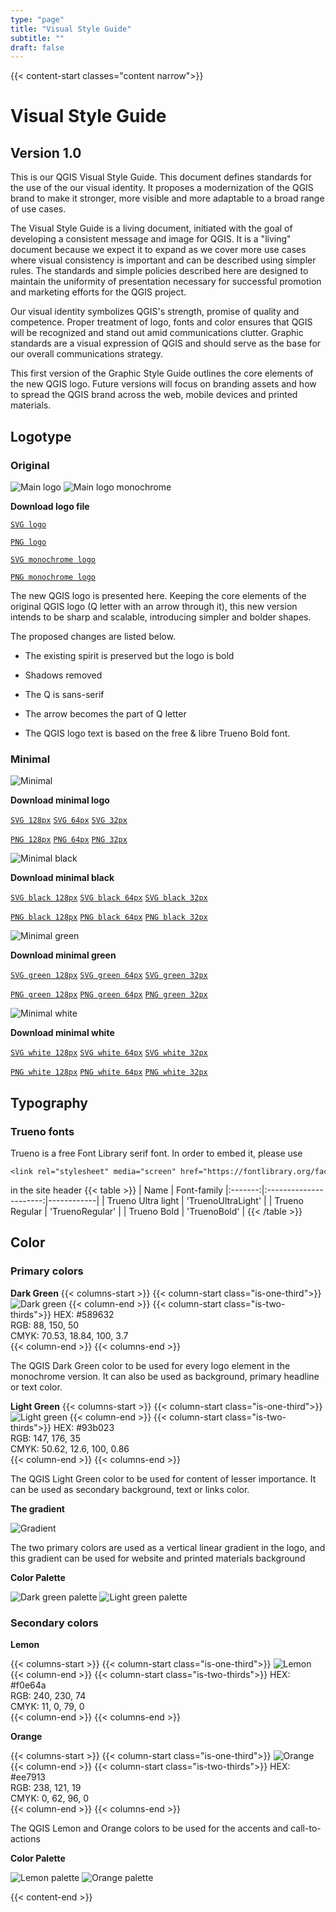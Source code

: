 ```yaml
---
type: "page"
title: "Visual Style Guide"
subtitle: ""
draft: false
---
```


{{< content-start classes="content narrow">}}

# Visual Style Guide

## Version 1.0

This is our QGIS Visual Style Guide. This document defines standards for the use of the our visual identity. It proposes a modernization of the QGIS brand to make it stronger, more visible and more adaptable to a broad range of use cases.

The Visual Style Guide is a living document, initiated with the goal of developing a consistent message and image for QGIS. It is a "living" document because we expect it to expand as we cover more use cases where visual consistency is important and can be described using simpler rules. The standards and simple policies described here are designed to maintain the uniformity of presentation necessary for successful promotion and marketing efforts for the QGIS project.

Our visual identity symbolizes QGIS's strength, promise of quality and competence. Proper treatment of logo, fonts and color ensures that QGIS will be recognized and stand out amid communications clutter. Graphic standards are a visual expression of QGIS and should serve as the base for our overall communications strategy.

This first version of the Graphic Style Guide outlines the core elements of the new QGIS logo. Future versions will focus on branding assets and how to spread the QGIS brand across the web, mobile devices and printed materials.

## Logotype 

### Original

![Main logo](visual/main_logo.png) ![Main logo monochrome](visual/main_logo_monochrome.png)

**Download logo file**

[`SVG logo`](visual/qgis-logo.svg)

[`PNG logo`](visual/qgis-logo.png)

[`SVG monochrome logo`](visual/qgis-logo-monochrome.svg)

[`PNG monochrome logo`](visual/qgis-logo-monochrome.png)

The new QGIS logo is presented here. Keeping the core elements of the original QGIS logo (Q letter with an arrow through it), this new version intends to be sharp and scalable, introducing simpler and bolder shapes.

The proposed changes are listed below.

-   The existing spirit is preserved but the logo is bold

-   Shadows removed

-   The Q is sans-serif

-   The arrow becomes the part of Q letter

-   The QGIS logo text is based on the free & libre Trueno Bold font.

### Minimal

![Minimal](visual/minimal.png)

**Download minimal logo**

[`SVG 128px`](visual/qgis-icon128.svg) [`SVG 64px`](visual/qgis-icon64.svg) [`SVG 32px`](visual/qgis-icon32.svg)

[`PNG 128px`](visual/qgis-icon128.png) [`PNG 64px`](visual/qgis-icon64.png) [`PNG 32px`](visual/qgis-icon32.png)

![Minimal black](visual/minimal_black.png)

**Download minimal black**

[`SVG black 128px`](visual/qgis-icon-black128.svg) [`SVG black 64px`](visual/qgis-icon-black64.svg) [`SVG black 32px`](visual/qgis-icon-black32.svg)

[`PNG black 128px`](visual/qgis-icon-black128.png) [`PNG black 64px`](visual/qgis-icon-black64.png) [`PNG black 32px`](visual/qgis-icon-black32.png)

![Minimal green](visual/minimal_green.png)

**Download minimal green**

[`SVG green 128px`](visual/qgis-icon-green128.svg) [`SVG green 64px`](visual/qgis-icon-green64.svg) [`SVG green 32px`](visual/qgis-icon-green32.svg)

[`PNG green 128px`](visual/qgis-icon-green128.png) [`PNG green 64px`](visual/qgis-icon-green64.png) [`PNG green 32px`](visual/qgis-icon-green32.png)

![Minimal white](visual/minimal_white.png)

**Download minimal white**

[`SVG white 128px`](visual/qgis-icon-white128.svg) [`SVG white 64px`](visual/qgis-icon-white64.svg) [`SVG white 32px`](visual/qgis-icon-white32.svg)

[`PNG white 128px`](visual/qgis-icon-white128.png) [`PNG white 64px`](visual/qgis-icon-white64.png) [`PNG white 32px`](visual/qgis-icon-white32.png)

## Typography

### Trueno fonts

Trueno is a free Font Library serif font. In order to embed it, please use 
```
<link rel="stylesheet" media="screen" href="https://fontlibrary.org/face/trueno" type="text/css"/>
```
in the site header
{{< table  >}}
| Name | Font-family
|:-------:|:----------------------:|------------|
| Trueno Ultra light     |  'TruenoUltraLight'   |
| Trueno Regular     | 'TruenoRegular'  |
| Trueno Bold    | 'TruenoBold'   | 
{{< /table >}}

##  Color

### Primary colors

**Dark Green**
{{< columns-start >}}
{{< column-start class="is-one-third">}}
![Dark green](visual/dark_green.png)
{{< column-end >}}
{{< column-start class="is-two-thirds">}}
HEX: #589632  
RGB: 88, 150, 50  
CMYK: 70.53, 18.84, 100, 3.7  
{{< column-end >}}
{{< columns-end >}}

The QGIS Dark Green color to be used for every logo element in the monochrome version. It can also be used as background, primary headline or text color.

**Light Green**
{{< columns-start >}}
{{< column-start class="is-one-third">}}
![Light green](visual/light_green.png)
{{< column-end >}}
{{< column-start class="is-two-thirds">}}
HEX: #93b023  
RGB: 147, 176, 35  
CMYK: 50.62, 12.6, 100, 0.86  
{{< column-end >}}
{{< columns-end >}}

The QGIS Light Green color to be used for content of lesser importance. It can be used as secondary background, text or links color.

**The gradient**

![Gradient](visual/gradient.png)

The two primary colors are used as a vertical linear gradient in the logo, and this gradient can be used for website and printed materials background

**Color Palette**

![Dark green palette](visual/dark_green_palette.png) ![Light green palette](visual/light_green_palette.png)

### Secondary colors

**Lemon**

{{< columns-start >}}
{{< column-start class="is-one-third">}}
![Lemon](visual/lemon.png)
{{< column-end >}}
{{< column-start class="is-two-thirds">}}
HEX: #f0e64a  
RGB: 240, 230, 74  
CMYK: 11, 0, 79, 0  
{{< column-end >}}
{{< columns-end >}}

**Orange**

{{< columns-start >}}
{{< column-start class="is-one-third">}}
![Orange](visual/orange.png)
{{< column-end >}}
{{< column-start class="is-two-thirds">}}
HEX: #ee7913  
RGB: 238, 121, 19  
CMYK: 0, 62, 96, 0  
{{< column-end >}}
{{< columns-end >}}




The QGIS Lemon and Orange colors to be used for the accents and call-to-actions

**Color Palette**

![Lemon palette](visual/lemon_palette.png) ![Orange palette](visual/orange_palette.png)




{{< content-end >}}
